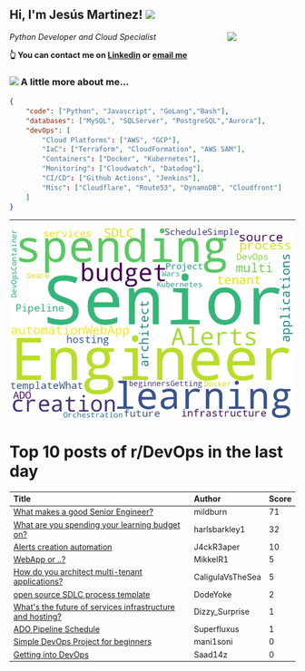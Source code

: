 <!--
**jmartinezl/jmartinezl** is a ✨ _special_ ✨ repository because its `README.md` (this file) appears on your GitHub profile.

Here are some ideas to get you started:

- 🔭 I’m currently working on ...
- 🌱 I’m currently learning ...
- 👯 I’m looking to collaborate on ...
- 🤔 I’m looking for help with ...
- 💬 Ask me about ...
- 📫 How to reach me: ...
- 😄 Pronouns: ...
- ⚡ Fun fact: ...
-->

<h2>Hi, I'm Jesús Martinez! <img src="https://media.giphy.com/media/WUlplcMpOCEmTGBtBW/giphy.gif" width="30"> </h2>
<img align='right' src="https://media.giphy.com/media/NytMLKyiaIh6VH9SPm/giphy.gif" width="120">
<p><em>Python Developer and Cloud Specialist
</em></p>

**👆 You can contact me on [Linkedin](https://www.linkedin.com/in/jes%C3%BAs-martinez-2b7b10104/) or [email me](mailto:jesus.mtz.lorenzo@gmail.com)**

### <img src="https://media.giphy.com/media/VgCDAzcKvsR6OM0uWg/giphy.gif" width="50"> A little more about me...  

```json
{
    "code": ["Python", "Javascript", "GoLang","Bash"],
    "databases": ["MySQL", "SQLServer", "PostgreSQL","Aurora"],
    "devOps": [
        "Cloud Platforms": ["AWS", "GCP"],
        "IaC": ["Terraform", "CloudFormation", "AWS SAM"],
        "Containers": ["Docker", "Kubernetes"],
        "Monitoring": ["Cloudwatch", "Datadog"],
        "CI/CD": ["Github Actions", "Jenkins"],
        "Misc": ["Cloudflare", "Route53", "DynamoDB", "Cloudfront"]
    ]
}
```
---

![Wordcloud](./cloud.png)

# Top 10 posts of r/DevOps in the last day

| Title | Author | Score |
|:---|:---|:---|
| [What makes a good Senior Engineer?](https://www.reddit.com/r/devops/comments/17sw0ao/what_makes_a_good_senior_engineer/) | mildburn | 71 |
| [What are you spending your learning budget on?](https://www.reddit.com/r/devops/comments/17sxnet/what_are_you_spending_your_learning_budget_on/) | harlsbarkley1 | 32 |
| [Alerts creation automation](https://www.reddit.com/r/devops/comments/17sz2a6/alerts_creation_automation/) | J4ckR3aper | 10 |
| [WebApp or ..?](https://www.reddit.com/r/devops/comments/17st37y/webapp_or/) | MikkelR1 | 5 |
| [How do you architect multi-tenant applications?](https://www.reddit.com/r/devops/comments/17t6r8p/how_do_you_architect_multitenant_applications/) | CaligulaVsTheSea | 5 |
| [open source SDLC process template](https://www.reddit.com/r/devops/comments/17thyof/open_source_sdlc_process_template/) | DodeYoke | 2 |
| [What's the future of services infrastructure and hosting?](https://www.reddit.com/r/devops/comments/17t9wo0/whats_the_future_of_services_infrastructure_and/) | Dizzy_Surprise | 1 |
| [ADO Pipeline Schedule](https://www.reddit.com/r/devops/comments/17t0ulg/ado_pipeline_schedule/) | Superfluxus | 1 |
| [Simple DevOps Project for beginners](https://www.reddit.com/r/devops/comments/17syy72/simple_devops_project_for_beginners/) | mani1soni | 0 |
| [Getting into DevOps](https://www.reddit.com/r/devops/comments/17tbq1e/getting_into_devops/) | Saad14z | 0 |
